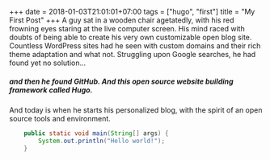 +++
date = 2018-01-03T21:01:01+07:00
tags = ["hugo", "first"]
title = "My First Post"
+++
A guy sat in a wooden chair agetatedly, with his red frowning eyes staring at the live computer screen. His mind raced with doubts of being able to create his very own customizable open blog site. Countless WordPress sites had he seen with custom domains and their rich theme adaptation and what not. Struggling upon Google searches, he had found yet no solution...

##### and then he found GitHub. And this open source website building framework called Hugo.

And today is when he starts his personalized blog, with the spirit of an open source tools and environment.


```java
	public static void main(String[] args) {
		System.out.println("Hello world!");
	}
```